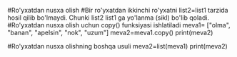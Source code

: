 #Ro'yxatdan nusxa olish
#Bir ro'yxatdan ikkinchi ro'yxatni list2=list1 tarzida hosil qilib bo'lmaydi. Chunki list2 list1 ga yo'lanma (sikl) bo'lib qoladi. 
#Ro'yxatdan nusxa olish uchun copy() funksiyasi ishlatiladi
meva1= ["olma", "banan", "apelsin", "nok", "uzum"]
meva2=meva1.copy()
print(meva2)

#Ro'yxatdan nusxa olishning boshqa usuli
meva2=list(meva1)
print(meva2)
